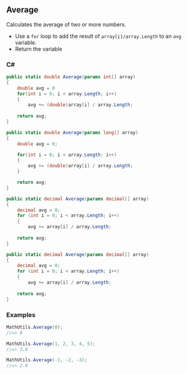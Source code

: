 ## Average

Calculates the average of two or more numbers.

- Use a `for` loop to add the result of `array[i]/array.Length` to an `avg` variable.
- Return the variable

### C#

```csharp
public static double Average(params int[] array)
{
    double avg = 0
    for(int i = 0; i < array.Length; i++)
    {
        avg += (double)array[i] / array.Length;
    
    return avg;
}
```

```csharp
public static double Average(params long[] array)
{
    double avg = 0;

    for(int i = 0; i < array.Length; i++)
    {
        avg += (double)array[i] / array.Length;
    }

    return avg;
}
``` 

```csharp
public static decimal Average(params decimal[] array)
{
    decimal avg = 0;
    for (int i = 0; i < array.Length; i++)
    {
        avg += array[i] / array.Length;
    
    return avg;
}
```

```csharp
public static decimal Average(params decimal[] array)
{
    decimal avg = 0;
    for (int i = 0; i < array.Length; i++)
    {
        avg += array[i] / array.Length;
    
    return avg;
}
```

### Examples

```csharp
MathUtils.Average(0);
//=> 0

MathUtils.Average(1, 2, 3, 4, 5);
//=> 3.0

MathUtils.Average(-1, -2, -3);
//=> 2.0
```
